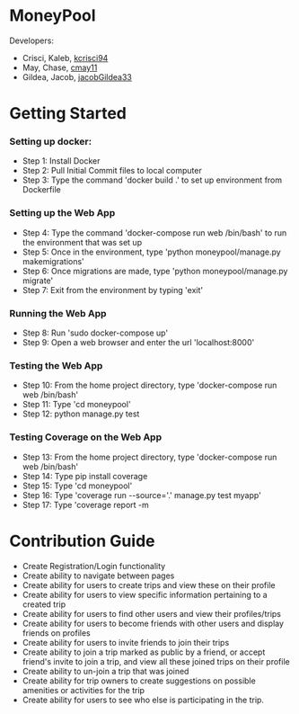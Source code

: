 # MoneyPool

Developers:

* Crisci, Kaleb, [kcrisci94](https://github.com/kcrisci94)
* May, Chase, [cmay11](https://github.com/ChaseMay)
* Gildea, Jacob, [jacobGildea33](https://github.com/jacobGildea33)

# Getting Started   
### Setting up docker:
  
* Step 1: Install Docker
* Step 2: Pull Initial Commit files to local computer
* Step 3: Type the command 'docker build .' to set up environment from Dockerfile

### Setting up the Web App   
* Step 4: Type the command 'docker-compose run web /bin/bash' to run the environment that was set up
* Step 5: Once in the environment, type 'python moneypool/manage.py makemigrations'   
* Step 6: Once migrations are made, type 'python moneypool/manage.py migrate'   
* Step 7: Exit from the environment by typing 'exit'   

### Running the Web App   
* Step 8: Run 'sudo docker-compose up'   
* Step 9: Open a web browser and enter the url 'localhost:8000'   

### Testing the Web App   
* Step 10: From the home project directory, type 'docker-compose run web /bin/bash'   
* Step 11: Type 'cd moneypool'   
* Step 12: python manage.py test   

### Testing Coverage on the Web App
* Step 13: From the home project directory, type 'docker-compose run web /bin/bash'   
* Step 14: Type pip install coverage   
* Step 15: Type 'cd moneypool'   
* Step 16: Type 'coverage run --source='.' manage.py test myapp'   
* Step 17: Type 'coverage report -m   

# Contribution Guide   
* Create Registration/Login functionality
* Create ability to navigate between pages
* Create ability for users to create trips and view these on their profile
* Create ability for users to view specific information pertaining to a created trip
* Create ability for users to find other users and view their profiles/trips
* Create ability for users to become friends with other users and display friends on profiles
* Create ability for users to invite friends to join their trips
* Create ability to join a trip marked as public by a friend, or accept friend's invite to join a trip, and view all these joined trips on their profile
* Create ability to un-join a trip that was joined
* Create ability for trip owners to create suggestions on possible amenities or activities for the trip   
* Create ability for users to see who else is participating in the trip.   

  
